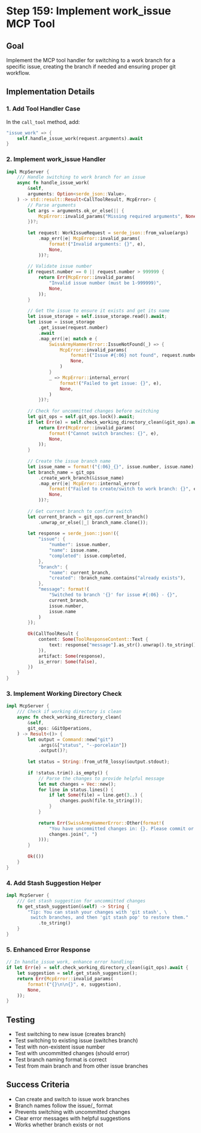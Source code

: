 # Step 159: Implement work_issue MCP Tool

## Goal
Implement the MCP tool handler for switching to a work branch for a specific issue, creating the branch if needed and ensuring proper git workflow.

## Implementation Details

### 1. Add Tool Handler Case
In the `call_tool` method, add:

```rust
"issue_work" => {
    self.handle_issue_work(request.arguments).await
}
```

### 2. Implement work_issue Handler

```rust
impl McpServer {
    /// Handle switching to work branch for an issue
    async fn handle_issue_work(
        &self,
        arguments: Option<serde_json::Value>,
    ) -> std::result::Result<CallToolResult, McpError> {
        // Parse arguments
        let args = arguments.ok_or_else(|| {
            McpError::invalid_params("Missing required arguments", None)
        })?;
        
        let request: WorkIssueRequest = serde_json::from_value(args)
            .map_err(|e| McpError::invalid_params(
                format!("Invalid arguments: {}", e),
                None,
            ))?;
        
        // Validate issue number
        if request.number == 0 || request.number > 999999 {
            return Err(McpError::invalid_params(
                "Invalid issue number (must be 1-999999)",
                None,
            ));
        }
        
        // Get the issue to ensure it exists and get its name
        let issue_storage = self.issue_storage.read().await;
        let issue = issue_storage
            .get_issue(request.number)
            .await
            .map_err(|e| match e {
                SwissArmyHammerError::IssueNotFound(_) => {
                    McpError::invalid_params(
                        format!("Issue #{:06} not found", request.number),
                        None,
                    )
                }
                _ => McpError::internal_error(
                    format!("Failed to get issue: {}", e),
                    None,
                )
            })?;
        
        // Check for uncommitted changes before switching
        let git_ops = self.git_ops.lock().await;
        if let Err(e) = self.check_working_directory_clean(&git_ops).await {
            return Err(McpError::invalid_params(
                format!("Cannot switch branches: {}", e),
                None,
            ));
        }
        
        // Create the issue branch name
        let issue_name = format!("{:06}_{}", issue.number, issue.name);
        let branch_name = git_ops
            .create_work_branch(&issue_name)
            .map_err(|e| McpError::internal_error(
                format!("Failed to create/switch to work branch: {}", e),
                None,
            ))?;
        
        // Get current branch to confirm switch
        let current_branch = git_ops.current_branch()
            .unwrap_or_else(|_| branch_name.clone());
        
        let response = serde_json::json!({
            "issue": {
                "number": issue.number,
                "name": issue.name,
                "completed": issue.completed,
            },
            "branch": {
                "name": current_branch,
                "created": !branch_name.contains("already exists"),
            },
            "message": format!(
                "Switched to branch '{}' for issue #{:06} - {}",
                current_branch,
                issue.number,
                issue.name
            )
        });
        
        Ok(CallToolResult {
            content: Some(ToolResponseContent::Text {
                text: response["message"].as_str().unwrap().to_string(),
            }),
            artifact: Some(response),
            is_error: Some(false),
        })
    }
}
```

### 3. Implement Working Directory Check

```rust
impl McpServer {
    /// Check if working directory is clean
    async fn check_working_directory_clean(
        &self,
        git_ops: &GitOperations,
    ) -> Result<()> {
        let output = Command::new("git")
            .args(&["status", "--porcelain"])
            .output()?;
        
        let status = String::from_utf8_lossy(&output.stdout);
        
        if !status.trim().is_empty() {
            // Parse the changes to provide helpful message
            let mut changes = Vec::new();
            for line in status.lines() {
                if let Some(file) = line.get(3..) {
                    changes.push(file.to_string());
                }
            }
            
            return Err(SwissArmyHammerError::Other(format!(
                "You have uncommitted changes in: {}. Please commit or stash them first.",
                changes.join(", ")
            )));
        }
        
        Ok(())
    }
}
```

### 4. Add Stash Suggestion Helper

```rust
impl McpServer {
    /// Get stash suggestion for uncommitted changes
    fn get_stash_suggestion(&self) -> String {
        "Tip: You can stash your changes with 'git stash', \
         switch branches, and then 'git stash pop' to restore them."
            .to_string()
    }
}
```

### 5. Enhanced Error Response

```rust
// In handle_issue_work, enhance error handling:
if let Err(e) = self.check_working_directory_clean(&git_ops).await {
    let suggestion = self.get_stash_suggestion();
    return Err(McpError::invalid_params(
        format!("{}\n\n{}", e, suggestion),
        None,
    ));
}
```

## Testing
- Test switching to new issue (creates branch)
- Test switching to existing issue (switches branch)
- Test with non-existent issue number
- Test with uncommitted changes (should error)
- Test branch naming format is correct
- Test from main branch and from other issue branches

## Success Criteria
- Can create and switch to issue work branches
- Branch names follow the issue/<nnnnnn>_<name> format
- Prevents switching with uncommitted changes
- Clear error messages with helpful suggestions
- Works whether branch exists or not